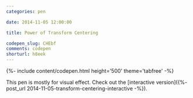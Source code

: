 ```yaml
---
categories: pen

date: 2014-11-05 12:00:00

title: Power of Transform Centering

codepen_slug: CHEbf
comments: codepen
shorturl: h8eek
---
```



{%- include content/codepen.html height='500' theme='tabfree' -%}

This pen is mostly for visual effect. Check out the [interactive version]({%- post_url 2014-11-05-transform-centering-interactive -%}).

